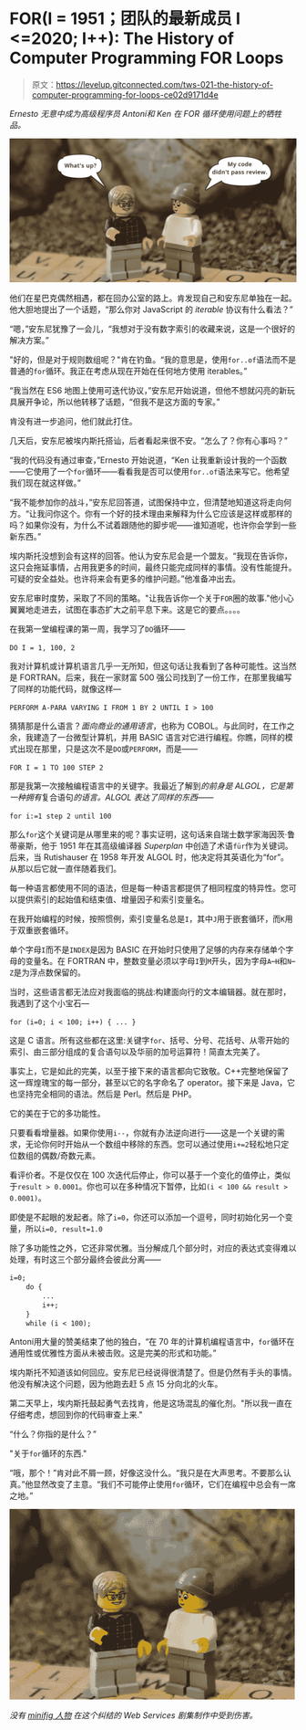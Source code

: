 # FOR(I = 1951；团队的最新成员 I <=2020; I++): The History of Computer Programming FOR Loops

> 原文：<https://levelup.gitconnected.com/tws-021-the-history-of-computer-programming-for-loops-ce02d9171d4e>

*Ernesto 无意中成为高级程序员 Antoní和 Ken 在 FOR 循环使用问题上的牺牲品。*

![](img/89d7f2d6ab21dc40b7e6a03784e64197.png)

他们在星巴克偶然相遇，都在回办公室的路上。肯发现自己和安东尼单独在一起。他大胆地提出了一个话题，“那么你对 JavaScript 的 *iterable* 协议有什么看法？”

“嗯，”安东尼犹豫了一会儿，“我想对于没有数字索引的收藏来说，这是一个很好的解决方案。”

"好的，但是对于规则数组呢？"肯在钓鱼。“我的意思是，使用`for..of`语法而不是普通的`for`循环。我正在考虑从现在开始在任何地方使用 iterables。”

“我当然在 ES6 地图上使用可迭代协议，”安东尼开始说道，但他不想就闪亮的新玩具展开争论，所以他转移了话题，“但我不是这方面的专家。”

肯没有进一步追问，他们就此打住。

几天后，安东尼被埃内斯托搭讪，后者看起来很不安。“怎么了？你有心事吗？”

“我的代码没有通过审查，”Ernesto 开始说道，“Ken 让我重新设计我的一个函数——它使用了一个`for`循环——看看我是否可以使用`for..of`语法来写它。他希望我们现在就这样做。”

“我不能参加你的战斗，”安东尼回答道，试图保持中立，但清楚地知道这将走向何方。“让我问你这个。你有一个好的技术理由来解释为什么它应该是这样或那样的吗？如果你没有，为什么不试着跟随他的脚步呢——谁知道呢，也许你会学到一些新东西。”

埃内斯托没想到会有这样的回答。他认为安东尼会是一个盟友。“我现在告诉你，这只会拖延事情，占用我更多的时间，最终只能完成同样的事情。没有性能提升。可疑的安全益处。也许将来会有更多的维护问题。”他准备冲出去。

安东尼审时度势，采取了不同的策略。"让我告诉你一个关于`FOR`圈的故事."他小心翼翼地走进去，试图在事态扩大之前平息下来。这是它的要点。。。。

在我第一堂编程课的第一周，我学习了`DO`循环——

`DO I = 1, 100, 2`

我对计算机或计算机语言几乎一无所知，但这句话让我看到了各种可能性。这当然是 FORTRAN。后来，我在一家财富 500 强公司找到了一份工作，在那里我编写了同样的功能代码，就像这样—

`PERFORM A-PARA VARYING I FROM 1 BY 2 UNTIL I > 100`

猜猜那是什么语言？*面向商业的通用语言*，也称为 COBOL。与此同时，在工作之余，我建造了一台微型计算机，并用 BASIC 语言对它进行编程。你瞧，同样的模式出现在那里，只是这次不是`DO`或`PERFORM`，而是——

`FOR I = 1 TO 100 STEP 2`

那是我第一次接触编程语言中的关键字。我最近了解到*的前身是 ALGOL，它是第一种拥有*复合语句*的语言。ALGOL 表达了同样的东西——*

`for i:=1 step 2 until 100`

那么`for`这个关键词是从哪里来的呢？事实证明，这句话来自瑞士数学家海因茨·鲁蒂豪斯，他于 1951 年在其高级编译器 *Superplan* 中创造了术语`für`作为关键词。后来，当 Rutishauser 在 1958 年开发 ALGOL 时，他决定将其英语化为“for”。从那以后它就一直伴随着我们。

每一种语言都使用不同的语法，但是每一种语言都提供了相同程度的特异性。您可以提供索引的起始值和结束值、增量因子和索引变量名。

在我开始编程的时候，按照惯例，索引变量名总是`I`，其中`J`用于嵌套循环，而`K`用于双重嵌套循环。

单个字母`I`而不是`INDEX`是因为 BASIC 在开始时只使用了足够的内存来存储单个字母的变量名。在 FORTRAN 中，整数变量必须以字母`I`到`M`开头，因为字母`A`–`H`和`N`–`Z`是为浮点数保留的。

当时，这些语言都无法应对我面临的挑战:构建面向行的文本编辑器。就在那时，我遇到了这个小宝石—

`for (i=0; i < 100; i++) { ... }`

这是 C 语言。所有这些都在这里:关键字`for`、括号、分号、花括号、从零开始的索引、由三部分组成的复合语句以及华丽的加号运算符！简直太完美了。

事实上，它是如此的完美，以至于接下来的语言都向它致敬。C++完整地保留了这一辉煌瑰宝的每一部分，甚至以它的名字命名了 operator。接下来是 Java，它也坚持完全相同的语法。然后是 Perl。然后是 PHP。

它的美在于它的多功能性。

只要看看增量器。如果你使用`i--`，你就有办法逆向进行——这是一个关键的需求，无论你何时开始从一个数组中移除的东西。您可以通过使用`i+=2`轻松地只定位数组的偶数/奇数元素。

看评价者。不是仅仅在 100 次迭代后停止，你可以基于一个变化的值停止，类似于`result > 0.0001`。你也可以在多种情况下暂停，比如`(i < 100 && result > 0.0001)`。

即使是不起眼的发起者。除了`i=0`，你还可以添加一个逗号，同时初始化另一个变量，所以`i=0, result=1.0`

除了多功能性之外，它还非常优雅。当分解成几个部分时，对应的表达式变得难以处理，有时这三个部分最终会彼此分离——

```
i=0;
    do {
        ...
        i++;
    }
    while (i < 100);
```

Antoní用大量的赞美结束了他的独白，“在 70 年的计算机编程语言中，`for`循环在通用性或优雅性方面从未被击败。这是完美的形式和功能。”

埃内斯托不知道该如何回应。安东尼已经说得很清楚了。但是仍然有手头的事情。他没有解决这个问题，因为他跑去赶 5 点 15 分向北的火车。

第二天早上，埃内斯托鼓起勇气去找肯，他是这场混乱的催化剂。"所以我一直在仔细考虑，想回到你的代码审查上来."

“什么？你指的是什么？”

"关于`for`循环的东西."

“哦，那个！”肯对此不屑一顾，好像这没什么。“我只是在大声思考。不要那么认真。”他显然改变了主意。“我们不可能停止使用`for`循环，它们在编程中总会有一席之地。”

![](img/aa585e4df24765f16b345ded32006acc.png)

*没有* [*minifig 人物*](https://readwritetools.com/meet-the-team.blue) *在这个纠结的 Web Services 剧集制作中受到伤害。*